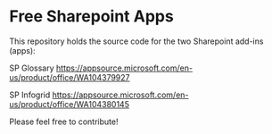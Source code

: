 # Free Sharepoint Apps

This repository holds the source code for the two Sharepoint add-ins (apps):

SP Glossary
https://appsource.microsoft.com/en-us/product/office/WA104379927

SP Infogrid
https://appsource.microsoft.com/en-us/product/office/WA104380145

Please feel free to contribute!
